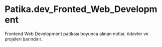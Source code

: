 # Patika.dev_Fronted_Web_Development
Frontend Web Development patikası boyunca alınan notlar, ödevler ve projeleri barındırır.
